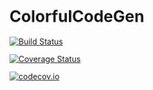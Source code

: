 # ColorfulCodeGen

[![Build Status](https://travis-ci.org/tkf/ColorfulCodeGen.jl.svg?branch=master)](https://travis-ci.org/tkf/ColorfulCodeGen.jl)

[![Coverage Status](https://coveralls.io/repos/tkf/ColorfulCodeGen.jl/badge.svg?branch=master&service=github)](https://coveralls.io/github/tkf/ColorfulCodeGen.jl?branch=master)

[![codecov.io](http://codecov.io/github/tkf/ColorfulCodeGen.jl/coverage.svg?branch=master)](http://codecov.io/github/tkf/ColorfulCodeGen.jl?branch=master)
